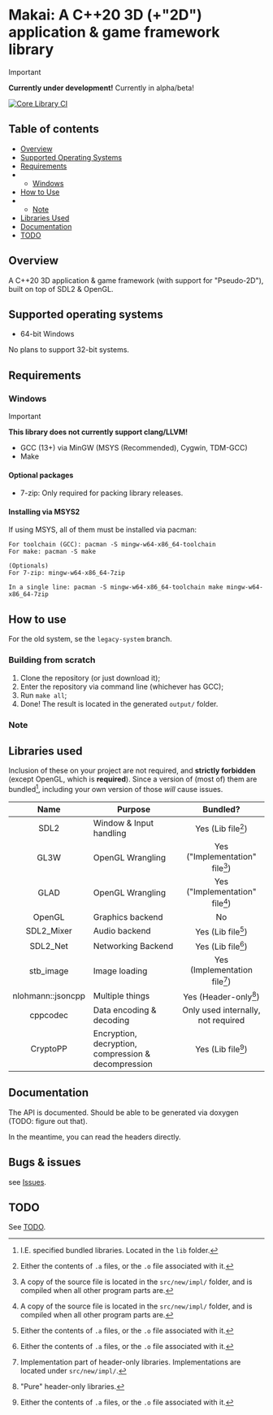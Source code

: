 # Makai: A C++20 3D (+"2D") application & game framework library

> [!important]
> **Currently under development!**
> Currently in alpha/beta!

[![Core Library CI](https://github.com/LasagnaCake/MakaiLib/actions/workflows/core-lib.yml/badge.svg)](https://github.com/LasagnaCake/MakaiLib/actions/workflows/core-lib.yml)

## Table of contents

- [Overview](#Overview)
- [Supported Operating Systems](#Supported-Operating-Systems)
- [Requirements](#Requirements)
- - [Windows](#Windows)
- [How to Use](#How-to-Use)
- - [Note](#Note)
- [Libraries Used](#Libraries-Used)
- [Documentation](#Documentation)
- [TODO](#TODO)

## Overview

A C++20 3D application & game framework (with support for "Pseudo-2D"),
built on top of SDL2 & OpenGL.

## Supported operating systems

- 64-bit Windows

No plans to support 32-bit systems.

## Requirements

### Windows

> [!important]
> **This library does not currently support clang/LLVM!**

- GCC (13+) via MinGW (MSYS (Recommended), Cygwin, TDM-GCC) 
- Make

#### Optional packages

- 7-zip: Only required for packing library releases.

#### Installing via MSYS2

If using MSYS, all of them must be installed via pacman:

```
For toolchain (GCC): pacman -S mingw-w64-x86_64-toolchain
For make: pacman -S make

(Optionals)
For 7-zip: mingw-w64-x86_64-7zip

In a single line: pacman -S mingw-w64-x86_64-toolchain make mingw-w64-x86_64-7zip
```

## How to use

For the old system, se the `legacy-system` branch.

### Building from scratch

1. Clone the repository (or just download it);
2. Enter the repository via command line (whichever has GCC);
3. Run `make all`;
4. Done! The result is located in the generated `output/` folder.

### Note

## Libraries used

Inclusion of these on your project are not required, and **strictly forbidden** (except OpenGL, which is **required**).
Since a version of (most of) them are bundled[^1], including your own version of those *will* cause issues.

| Name       | Purpose                                             | Bundled? |
|:----------:|-----------------------------------------------------|:-:|
| SDL2       | Window & Input handling                             | Yes (Lib file[^3]) |
| GL3W | OpenGL Wrangling | Yes ("Implementation" file[^6]) |
| GLAD | OpenGL Wrangling | Yes ("Implementation" file[^6]) |
| OpenGL     | Graphics backend                                    | No |
| SDL2_Mixer | Audio backend                                       | Yes (Lib file[^3]) |
| SDL2_Net   | Networking Backend                                  | Yes (Lib file[^3]) |
| stb_image  | Image loading                                       | Yes (Implementation file[^2]) |
| nlohmann::jsoncpp   | Multiple things                                     | Yes (Header-only[^4]) |
| cppcodec   | Data encoding & decoding                            | Only used internally, not required |
| CryptoPP   | Encryption, decryption, compression & decompression | Yes (Lib file[^3]) |

## Documentation

The API is documented. Should be able to be generated via doxygen (TODO: figure out that).

In the meantime, you can read the headers directly.

## Bugs & issues

see [Issues](Issues.txt).

## TODO

See [TODO](docs/changes/TODO.md).

[^1]: I.E. specified bundled libraries. Located in the `lib` folder.

[^2]: Implementation part of header-only libraries. Implementations are located under `src/new/impl/`. 

[^3]: Either the contents of `.a` files, or the `.o` file associated with it.

[^4]: "Pure" header-only libraries.

[^6]: A copy of the source file is located in the `src/new/impl/` folder, and is compiled when all other program parts are.
